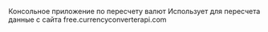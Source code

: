 Консольное приложение по пересчету валют
Использует для пересчета данные с сайта free.currencyconverterapi.com